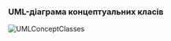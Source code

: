 ### UML-діаграма концептуальних класів
![UMLConceptClasses](https://user-images.githubusercontent.com/79446249/193445593-0a35a02d-4181-4352-9734-9840af8eb087.jpg)

